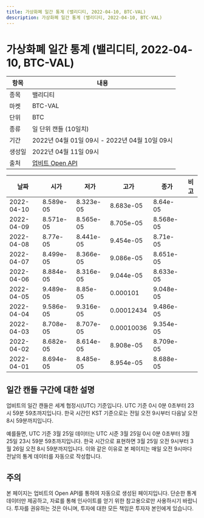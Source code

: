 ```yaml
---
title: 가상화폐 일간 통계 (밸리디티, 2022-04-10, BTC-VAL)
description: 가상화폐 일간 통계 (밸리디티, 2022-04-10, BTC-VAL)
---
```



가상화폐 일간 통계 (밸리디티, 2022-04-10, BTC-VAL)
===

|항목|내용|
|--|--|
|종목|밸리디티|
|마켓|BTC-VAL|
|단위|BTC|
|종류|일 단위 캔들 (10일치)|
|기간|2022년 04월 01일 09시 - 2022년 04월 10일 09시|
|생성일|2022년 04월 11일 09시|
|출처|[업비트 Open API](https://docs.upbit.com)|


|날짜|시가|저가|고가|종가|비고|
|--|--|--|--|--|--|
|2022-04-10|8.589e-05|8.323e-05|8.683e-05|8.64e-05|    |
|2022-04-09|8.571e-05|8.565e-05|8.705e-05|8.568e-05|    |
|2022-04-08|8.77e-05|8.441e-05|9.454e-05|8.71e-05|    |
|2022-04-07|8.499e-05|8.366e-05|9.086e-05|8.651e-05|    |
|2022-04-06|8.884e-05|8.316e-05|9.044e-05|8.633e-05|    |
|2022-04-05|9.489e-05|8.85e-05|0.000101|9.048e-05|    |
|2022-04-04|9.586e-05|9.316e-05|0.00012434|9.486e-05|    |
|2022-04-03|8.708e-05|8.707e-05|0.00010036|9.354e-05|    |
|2022-04-02|8.682e-05|8.614e-05|8.908e-05|8.709e-05|    |
|2022-04-01|8.694e-05|8.485e-05|8.954e-05|8.688e-05|    |


일간 캔들 구간에 대한 설명
---


업비트의 일간 캔들은 세계 협정시(UTC) 기준입니다. 
UTC 기준 0시 0분 0초부터 23시 59분 59초까지입니다. 
한국 시간인 KST 기준으로는 전일 오전 9시부터 다음날 오전 8시 59분까지입니다. 


예를들면, UTC 기준 3월 25일 데이터는 UTC 시준 3월 25일 0시 0분 0초부터 3월 25일 23시 59분 59초까지입니다. 
한국 시간으로 표현하면 3월 25일 오전 9시부터 3월 26일 오전 8시 59분까지입니다. 
이와 같은 이유로 본 페이지는 매일 오전 9시마다 전날의 통계 데이터를 자동으로 작성합니다. 


주의
---


본 페이지는 업비트의 Open API를 통하여 자동으로 생성된 페이지입니다. 
단순한 통계 데이터만 제공하고, 자료를 통해 인사이트를 얻기 위한 참고용으로만 사용하시기 바랍니다. 
투자를 권유하는 것은 아니며, 투자에 대한 모든 책임은 투자자 본인에게 있습니다. 
